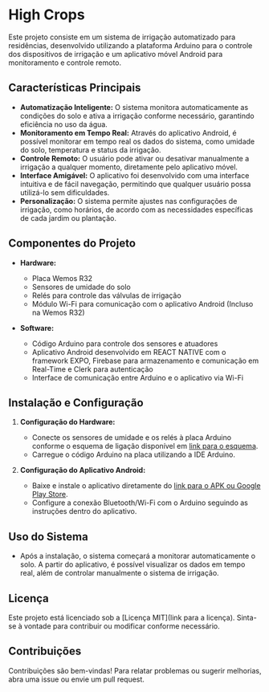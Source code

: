 
# High Crops

Este projeto consiste em um sistema de irrigação automatizado para residências, desenvolvido utilizando a plataforma Arduino para o controle dos dispositivos de irrigação e um aplicativo móvel Android para monitoramento e controle remoto.

## Características Principais

- **Automatização Inteligente:** O sistema monitora automaticamente as condições do solo e ativa a irrigação conforme necessário, garantindo eficiência no uso da água.
- **Monitoramento em Tempo Real:** Através do aplicativo Android, é possível monitorar em tempo real os dados do sistema, como umidade do solo, temperatura e status da irrigação.
- **Controle Remoto:** O usuário pode ativar ou desativar manualmente a irrigação a qualquer momento, diretamente pelo aplicativo móvel.
- **Interface Amigável:** O aplicativo foi desenvolvido com uma interface intuitiva e de fácil navegação, permitindo que qualquer usuário possa utilizá-lo sem dificuldades.
- **Personalização:** O sistema permite ajustes nas configurações de irrigação, como horários, de acordo com as necessidades específicas de cada jardim ou plantação.

## Componentes do Projeto

- **Hardware:**
  - Placa Wemos R32
  - Sensores de umidade do solo
  - Relés para controle das válvulas de irrigação
  - Módulo Wi-Fi para comunicação com o aplicativo Android (Incluso na Wemos R32)

- **Software:**
  - Código Arduino para controle dos sensores e atuadores
  - Aplicativo Android desenvolvido em REACT NATIVE com o framework EXPO, Firebase para armazenamento e comunicação em Real-Time e Clerk para autenticação
  - Interface de comunicação entre Arduino e o aplicativo via Wi-Fi

## Instalação e Configuração

1. **Configuração do Hardware:**
   - Conecte os sensores de umidade e os relés à placa Arduino conforme o esquema de ligação disponível em [link para o esquema]().
   - Carregue o código Arduino na placa utilizando a IDE Arduino.

2. **Configuração do Aplicativo Android:**
   - Baixe e instale o aplicativo diretamente do [link para o APK ou Google Play Store]().
   - Configure a conexão Bluetooth/Wi-Fi com o Arduino seguindo as instruções dentro do aplicativo.

## Uso do Sistema

- Após a instalação, o sistema começará a monitorar automaticamente o solo. A partir do aplicativo, é possível visualizar os dados em tempo real, além de controlar manualmente o sistema de irrigação.

## Licença

Este projeto está licenciado sob a [Licença MIT](link para a licença). Sinta-se à vontade para contribuir ou modificar conforme necessário.

## Contribuições

Contribuições são bem-vindas! Para relatar problemas ou sugerir melhorias, abra uma issue ou envie um pull request.
